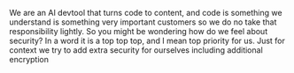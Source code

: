 We are an AI devtool that turns code to content, and code is something we understand is something very important customers so we do no take that responsibility lightly. So you might be wondering how do we feel about security? In a word it is a top top top, and I mean top priority for us. Just for context we try to add extra security for ourselves including additional encryption
